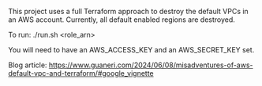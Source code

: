 This project uses a full Terraform approach to destroy the default VPCs in an AWS account. Currently, all default enabled regions are destroyed.

To run:
./run.sh <role_arn>

You will need to have an AWS_ACCESS_KEY and an AWS_SECRET_KEY set.

Blog article: https://www.guaneri.com/2024/06/08/misadventures-of-aws-default-vpc-and-terraform/#google_vignette